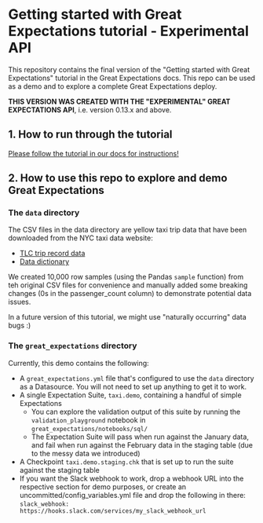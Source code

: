# Getting started with Great Expectations tutorial - Experimental API

This repository contains the final version of the "Getting started with Great Expectations" tutorial in the Great Expectations docs. This repo can be used as a demo and to explore a complete Great Expectations deploy.

**THIS VERSION WAS CREATED WITH THE "EXPERIMENTAL" GREAT EXPECTATIONS API**, i.e. version 0.13.x and above. 

## 1. How to run through the tutorial
[Please follow the tutorial in our docs for instructions!](https://docs.greatexpectations.io/en/latest/guides/tutorials/getting_started_experimental_api.html)

## 2. How to use this repo to explore and demo Great Expectations

### The `data` directory

The CSV files in the data directory are yellow taxi trip data that have been downloaded from the NYC taxi data website:
* [TLC trip record data](https://www1.nyc.gov/site/tlc/about/tlc-trip-record-data.page)
* [Data dictionary](https://www1.nyc.gov/assets/tlc/downloads/pdf/data_dictionary_trip_records_yellow.pdf)

We created 10,000 row samples (using the Pandas ``sample`` function) from teh original CSV files for convenience and manually added some breaking changes (0s in the passenger_count column) to demonstrate potential data issues. 

In a future version of this tutorial, we might use "naturally occurring" data bugs :)

### The `great_expectations` directory
Currently, this demo contains the following:
* A `great_expectations.yml` file that's configured to use the `data` directory as a Datasource. You will not need to set up anything to get it to work.
* A single Expectation Suite, `taxi.demo`, containing a handful of simple Expectations
    * You can explore the validation output of this suite by running the `validation_playground` notebook in `great_expectations/notebooks/sql/`
    * The Expectation Suite will pass when run against the January data, and fail when run against the February data in the staging table (due to the messy data we introduced)
* A Checkpoint `taxi.demo.staging.chk` that is set up to run the suite against the staging table
* If you want the Slack webhook to work, drop a webhook URL into the respective section for demo purposes, or create an uncommitted/config_variables.yml file and drop the following in there: `slack_webhook: https://hooks.slack.com/services/my_slack_webhook_url`

